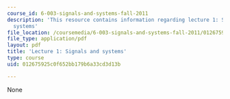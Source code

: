 ```yaml
---
course_id: 6-003-signals-and-systems-fall-2011
description: 'This resource contains information regarding lecture 1: Signals and
  systems'
file_location: /coursemedia/6-003-signals-and-systems-fall-2011/012675925c0f652bb179b6a33cd3d13b_MIT6_003F11_lec01.pdf
file_type: application/pdf
layout: pdf
title: 'Lecture 1: Signals and systems'
type: course
uid: 012675925c0f652bb179b6a33cd3d13b

---
```

None